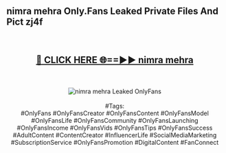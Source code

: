<h2>nimra mehra Only.Fans Leaked Private Files And Pict zj4f</h2>
<br>
<div align="center">
<h2><a href="https://mediafiles.top/nimra_mehra" rel="nofollow">🔴 CLICK HERE 🌐==►► nimra mehra</a></h2>
<br>
<br>
<a href="https://mediafiles.top/nimra_mehra" rel="nofollow" data-target="animated-image.originalLink"><img src="https://i.ibb.co.com/WyWwxjT/player-gif2.gif" alt="nimra mehra Leaked OnlyFans" style="max-width: 100%; display: inline-block;" data-target="animated-image.originalImage"></a>
<br><br>
#Tags:
<br>
#OnlyFans #OnlyFansCreator #OnlyFansContent #OnlyFansModel #OnlyFansLife #OnlyFansCommunity #OnlyFansLaunching #OnlyFansIncome #OnlyFansVids #OnlyFansTips #OnlyFansSuccess #AdultContent #ContentCreator #InfluencerLife #SocialMediaMarketing #SubscriptionService #OnlyFansPromotion #DigitalContent #FanConnect
</div>
<br>